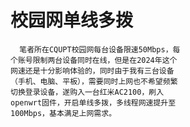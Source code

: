 # 校园网单线多拨
      笔者所在CQUPT校园网每台设备限速50Mbps，每
    个账号限制两台设备同时在线，但是在2024年这个
    网速还是十分影响体验的，同时由于我有三台设备
    （手机、电脑、平板），需要同时上网也不希望频繁
    切换登录设备，遂购入一台红米AC2100，刷入
    openwrt固件，开启单线多拨，多线程网速提升至
    100Mbps，基本满足上网需求。 
